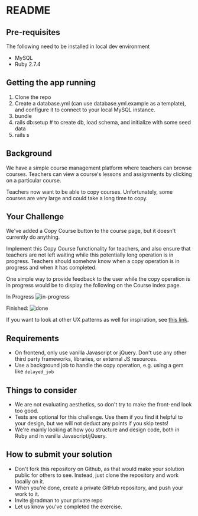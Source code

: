 # README

## Pre-requisites

The following need to be installed in local dev environment
- MySQL
- Ruby 2.7.4

## Getting the app running

1. Clone the repo
2. Create a database.yml (can use database.yml.example as a template), and configure it to connect to your local MySQL instance.
3. bundle
4. rails db:setup # to create db, load schema, and initialize with some seed data
5. rails s

## Background
We have a simple course management platform where teachers can browse courses. Teachers can view a course's lessons and assignments by clicking on a particular course.

Teachers now want to be able to copy courses. Unfortunately, some courses are very large and could take a long time to copy.

## Your Challenge
We've added a Copy Course button to the course page, but it doesn't currently do anything.


Implement this Copy Course functionality for teachers, and also ensure that teachers are not left waiting while this potentially long operation is in progress. Teachers should somehow know when a copy operation is in progress and when it has completed.

One simple way to provide feedback to the user while the copy operation is in progress would be to display the following on the Course index page.

In Progress
![in-progress](https://user-images.githubusercontent.com/112626/140476958-34e59883-6e12-4f88-b210-08718017eee7.png)

Finished:
![done](https://user-images.githubusercontent.com/112626/140477032-e14f6410-542d-438f-a06e-431442ea00af.png)

If you want to look at other UX patterns as well for inspiration, see [this link](https://pencilandpaper.io/articles/user-experience/ux-pattern-analysis-loading-feedback/).

## Requirements

- On frontend, only use vanilla Javascript or jQuery. Don't use any other third party frameworks, libraries, or external JS resources.
- Use a background job to handle the copy operation, e.g. using a gem like `delayed_job`

## Things to consider

- We are not evaluating aesthetics, so don't try to make the front-end look too good.
- Tests are optional for this challenge. Use them if you find it helpful to your design, but we will not deduct any points if you skip tests!
- We're mainly looking at how you structure and design code, both in Ruby and in vanilla Javascript/jQuery.

## How to submit your solution

- Don't fork this repository on Github, as that would make your solution public for others to see. Instead, just clone the repository and work locally on it.
- When you're done, create a private GitHub repository, and push your work to it.
- Invite @radman to your private repo
- Let us know you've completed the exercise.
